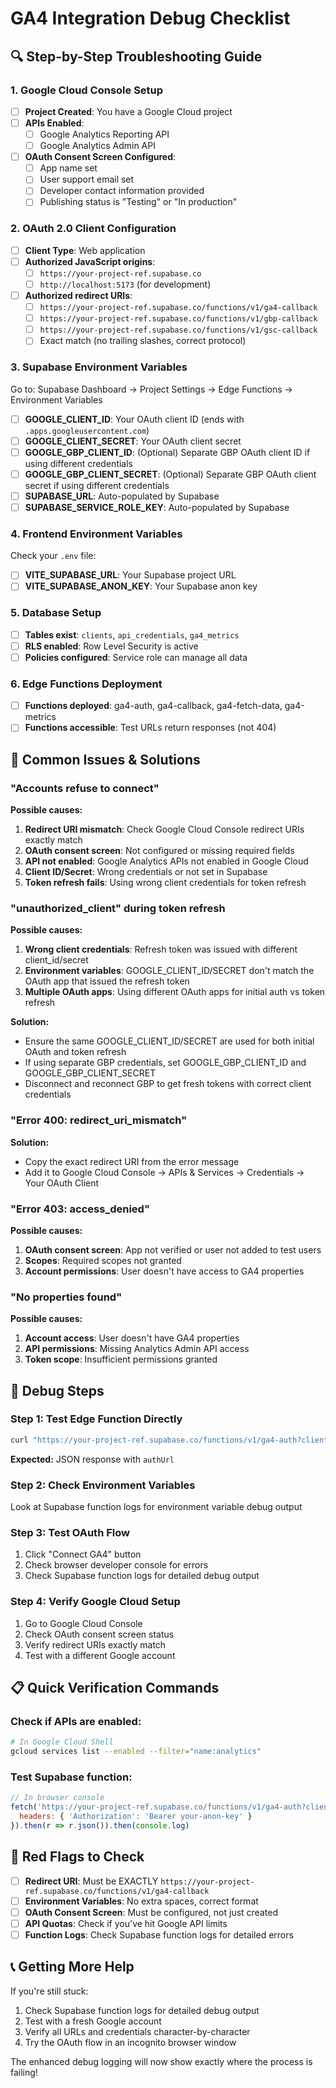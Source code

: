 # GA4 Integration Debug Checklist

## 🔍 Step-by-Step Troubleshooting Guide

### 1. Google Cloud Console Setup
- [ ] **Project Created**: You have a Google Cloud project
- [ ] **APIs Enabled**: 
  - [ ] Google Analytics Reporting API
  - [ ] Google Analytics Admin API
- [ ] **OAuth Consent Screen Configured**:
  - [ ] App name set
  - [ ] User support email set
  - [ ] Developer contact information provided
  - [ ] Publishing status is "Testing" or "In production"

### 2. OAuth 2.0 Client Configuration
- [ ] **Client Type**: Web application
- [ ] **Authorized JavaScript origins**: 
  - [ ] `https://your-project-ref.supabase.co`
  - [ ] `http://localhost:5173` (for development)
- [ ] **Authorized redirect URIs**:
  - [ ] `https://your-project-ref.supabase.co/functions/v1/ga4-callback`
  - [ ] `https://your-project-ref.supabase.co/functions/v1/gbp-callback`
  - [ ] `https://your-project-ref.supabase.co/functions/v1/gsc-callback`
  - [ ] Exact match (no trailing slashes, correct protocol)

### 3. Supabase Environment Variables
Go to: Supabase Dashboard → Project Settings → Edge Functions → Environment Variables

- [ ] **GOOGLE_CLIENT_ID**: Your OAuth client ID (ends with `.apps.googleusercontent.com`)
- [ ] **GOOGLE_CLIENT_SECRET**: Your OAuth client secret
- [ ] **GOOGLE_GBP_CLIENT_ID**: (Optional) Separate GBP OAuth client ID if using different credentials
- [ ] **GOOGLE_GBP_CLIENT_SECRET**: (Optional) Separate GBP OAuth client secret if using different credentials
- [ ] **SUPABASE_URL**: Auto-populated by Supabase
- [ ] **SUPABASE_SERVICE_ROLE_KEY**: Auto-populated by Supabase

### 4. Frontend Environment Variables
Check your `.env` file:

- [ ] **VITE_SUPABASE_URL**: Your Supabase project URL
- [ ] **VITE_SUPABASE_ANON_KEY**: Your Supabase anon key

### 5. Database Setup
- [ ] **Tables exist**: `clients`, `api_credentials`, `ga4_metrics`
- [ ] **RLS enabled**: Row Level Security is active
- [ ] **Policies configured**: Service role can manage all data

### 6. Edge Functions Deployment
- [ ] **Functions deployed**: ga4-auth, ga4-callback, ga4-fetch-data, ga4-metrics
- [ ] **Functions accessible**: Test URLs return responses (not 404)

## 🐛 Common Issues & Solutions

### "Accounts refuse to connect"
**Possible causes:**
1. **Redirect URI mismatch**: Check Google Cloud Console redirect URIs exactly match
2. **OAuth consent screen**: Not configured or missing required fields
3. **API not enabled**: Google Analytics APIs not enabled in Google Cloud
4. **Client ID/Secret**: Wrong credentials or not set in Supabase
5. **Token refresh fails**: Using wrong client credentials for token refresh

### "unauthorized_client" during token refresh
**Possible causes:**
1. **Wrong client credentials**: Refresh token was issued with different client_id/secret
2. **Environment variables**: GOOGLE_CLIENT_ID/SECRET don't match the OAuth app that issued the refresh token
3. **Multiple OAuth apps**: Using different OAuth apps for initial auth vs token refresh

**Solution:**
- Ensure the same GOOGLE_CLIENT_ID/SECRET are used for both initial OAuth and token refresh
- If using separate GBP credentials, set GOOGLE_GBP_CLIENT_ID and GOOGLE_GBP_CLIENT_SECRET
- Disconnect and reconnect GBP to get fresh tokens with correct client credentials
### "Error 400: redirect_uri_mismatch"
**Solution:** 
- Copy the exact redirect URI from the error message
- Add it to Google Cloud Console → APIs & Services → Credentials → Your OAuth Client

### "Error 403: access_denied"
**Possible causes:**
1. **OAuth consent screen**: App not verified or user not added to test users
2. **Scopes**: Required scopes not granted
3. **Account permissions**: User doesn't have access to GA4 properties

### "No properties found"
**Possible causes:**
1. **Account access**: User doesn't have GA4 properties
2. **API permissions**: Missing Analytics Admin API access
3. **Token scope**: Insufficient permissions granted

## 🔧 Debug Steps

### Step 1: Test Edge Function Directly
```bash
curl "https://your-project-ref.supabase.co/functions/v1/ga4-auth?clientId=test-123"
```
**Expected:** JSON response with `authUrl`

### Step 2: Check Environment Variables
Look at Supabase function logs for environment variable debug output

### Step 3: Test OAuth Flow
1. Click "Connect GA4" button
2. Check browser developer console for errors
3. Check Supabase function logs for detailed debug output

### Step 4: Verify Google Cloud Setup
1. Go to Google Cloud Console
2. Check OAuth consent screen status
3. Verify redirect URIs exactly match
4. Test with a different Google account

## 📋 Quick Verification Commands

### Check if APIs are enabled:
```bash
# In Google Cloud Shell
gcloud services list --enabled --filter="name:analytics"
```

### Test Supabase function:
```javascript
// In browser console
fetch('https://your-project-ref.supabase.co/functions/v1/ga4-auth?clientId=test', {
  headers: { 'Authorization': 'Bearer your-anon-key' }
}).then(r => r.json()).then(console.log)
```

## 🚨 Red Flags to Check

- [ ] **Redirect URI**: Must be EXACTLY `https://your-project-ref.supabase.co/functions/v1/ga4-callback`
- [ ] **Environment Variables**: No extra spaces, correct format
- [ ] **OAuth Consent Screen**: Must be configured, not just created
- [ ] **API Quotas**: Check if you've hit Google API limits
- [ ] **Function Logs**: Check Supabase function logs for detailed errors

## 📞 Getting More Help

If you're still stuck:
1. Check Supabase function logs for detailed debug output
2. Test with a fresh Google account
3. Verify all URLs and credentials character-by-character
4. Try the OAuth flow in an incognito browser window

The enhanced debug logging will now show exactly where the process is failing!